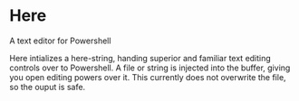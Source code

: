 # Here

A text editor for Powershell

Here intializes a here-string, handing superior and familiar text editing controls over to Powershell.
A file or string is injected into the buffer, giving you open editing powers over it.
This currently does not overwrite the file, so the ouput is safe.
